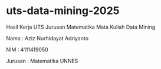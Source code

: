 # uts-data-mining-2025
Hasil Kerja UTS Jurusan Matematika Mata Kuliah Data Mining

Nama    : Aziz Nurhidayat Adriyanto

NIM     : 4111419050

Jurusan : Matematika UNNES
